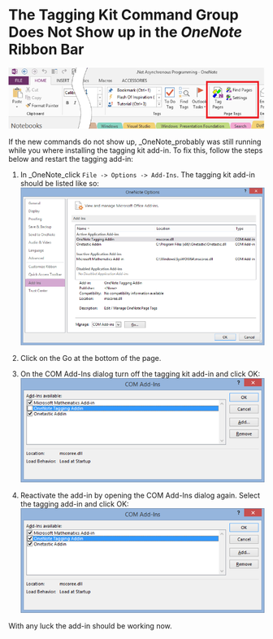 # The Tagging Kit Command Group Does Not Show up in the _OneNote_ Ribbon Bar

![Ribbon](../images/TaggingKitRibbon.png)

If the new commands do not show up, _OneNote_probably was still running while you where installing the tagging kit add-in. To fix this, follow the steps below and restart the tagging add-in:

1. In _OneNote_click `File -> Options -> Add-Ins`.
   The tagging kit add-in should be listed like so:
   ![Options](images/ONOptions.png)
   
2. Click on the Go at the bottom of the page.
3. On the COM Add-Ins dialog turn off the tagging kit add-in and click OK:
   ![Disabled](images/TaggingKitDisabled.png)
   
4. Reactivate the add-in by opening the COM Add-Ins dialog again.
   Select the tagging add-in and click OK:
   ![Enabled](images/TaggingKitEnabled.png)

With any luck the add-in should be working now.
